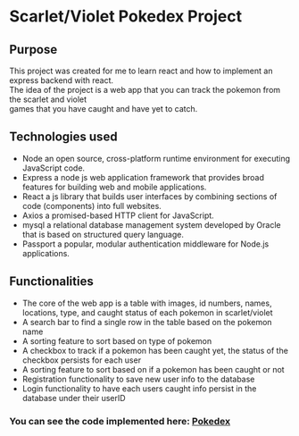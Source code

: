 # Scarlet/Violet Pokedex Project

## Purpose

This project was created for me to learn react and how to implement an express backend with react.  
The idea of the project is a web app that you can track the pokemon from the scarlet and violet  
games that you have caught and have yet to catch.  
  
## Technologies used

- Node an open source, cross-platform runtime environment for executing JavaScript code.  
- Express a node js web application framework that provides broad features for building web and mobile applications.  
- React a js library that builds user interfaces by combining sections of code (components) into full websites.  
- Axios a promised-based HTTP client for JavaScript.  
- mysql a relational database management system developed by Oracle that is based on structured query language.  
- Passport a popular, modular authentication middleware for Node.js applications.

## Functionalities

- The core of the web app is a table with images, id numbers, names, locations, type, and caught status of each pokemon in scarlet/violet
- A search bar to find a single row in the table based on the pokemon name
- A sorting feature to sort based on type of pokemon
- A checkbox to track if a pokemon has been caught yet, the status of the checkbox persists for each user
- A sorting feature to sort based on if a pokemon has been caught or not
- Registration functionality to save new user info to the database
- Login functionality to have each users caught info persist in the database under their userID
  
  
### You can see the code implemented here: [Pokedex](pokedex-project.com)
